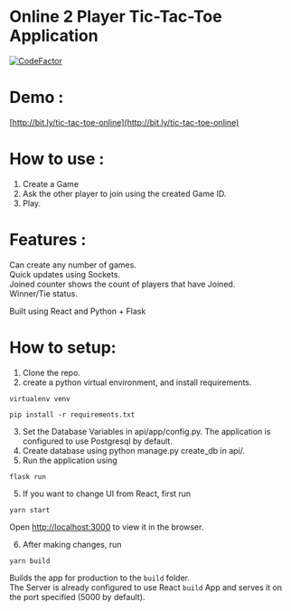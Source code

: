# Online 2 Player Tic-Tac-Toe Application
[![CodeFactor](https://www.codefactor.io/repository/github/niketang/tic-tac-toe-online/badge)](https://www.codefactor.io/repository/github/niketang/tic-tac-toe-online)

# Demo : 
[http://bit.ly/tic-tac-toe-online](http://bit.ly/tic-tac-toe-online)

# How to use : 
1. Create a Game<br />
2. Ask the other player to join using the created Game ID.<br />
3. Play.<br />

# Features :
Can create any number of games. <br />
Quick updates using Sockets. <br />
Joined counter shows the count of players that have Joined. <br/>
Winner/Tie status.

Built using React and Python + Flask

# How to setup:
1. Clone the repo.<br>
2. create a python virtual environment, and install requirements.
```
virtualenv venv
```
```
pip install -r requirements.txt
```
3. Set the Database Variables in api/app/config.py. The application is configured to use Postgresql by default. <br/>
4. Create database using python manage.py create_db in api/. <br />
5. Run the application using
```
flask run 
```

5. If you want to change UI from React, first run 
```
yarn start
```
Open [http://localhost:3000](http://localhost:3000) to view it in the browser.

6. After making changes, run
```
yarn build
```

Builds the app for production to the `build` folder.<br />
The Server is already configured to use React `build` App and serves it on the port specified (5000 by default).
